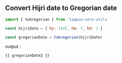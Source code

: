 <script setup>
import { toGregorian } from 'taqwim-core-utils';

const hijriDate2 = { hy: 1445, hm: 7, hd: 1 };

const gregorianDate2 = toGregorian(hijriDate2);
</script>

## Convert Hijri date to Gregorian date

```js
import { toGregorian } from 'taqwim-core-utils'

const hijriDate = { hy: 1445, hm: 7, hd: 1 }

const gregorianDate = toGregorian(hijriDate)
```

output :

    {{ gregorianDate2 }}
